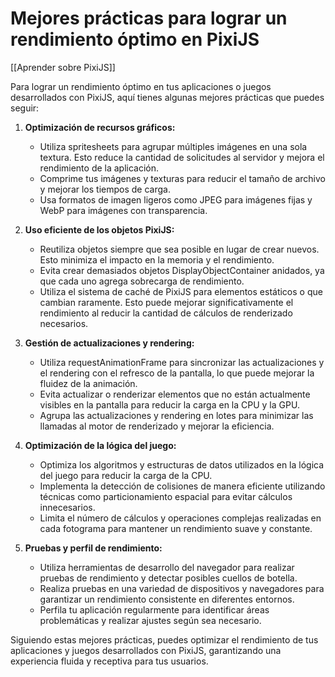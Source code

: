 # Mejores prácticas para lograr un rendimiento óptimo en PixiJS

[[Aprender sobre PixiJS]]

Para lograr un rendimiento óptimo en tus aplicaciones o juegos desarrollados con PixiJS, aquí tienes algunas mejores prácticas que puedes seguir:

1. **Optimización de recursos gráficos:**
   - Utiliza spritesheets para agrupar múltiples imágenes en una sola textura. Esto reduce la cantidad de solicitudes al servidor y mejora el rendimiento de la aplicación.
   - Comprime tus imágenes y texturas para reducir el tamaño de archivo y mejorar los tiempos de carga.
   - Usa formatos de imagen ligeros como JPEG para imágenes fijas y WebP para imágenes con transparencia.

2. **Uso eficiente de los objetos PixiJS:**
   - Reutiliza objetos siempre que sea posible en lugar de crear nuevos. Esto minimiza el impacto en la memoria y el rendimiento.
   - Evita crear demasiados objetos DisplayObjectContainer anidados, ya que cada uno agrega sobrecarga de rendimiento.
   - Utiliza el sistema de caché de PixiJS para elementos estáticos o que cambian raramente. Esto puede mejorar significativamente el rendimiento al reducir la cantidad de cálculos de renderizado necesarios.

3. **Gestión de actualizaciones y rendering:**
   - Utiliza requestAnimationFrame para sincronizar las actualizaciones y el rendering con el refresco de la pantalla, lo que puede mejorar la fluidez de la animación.
   - Evita actualizar o renderizar elementos que no están actualmente visibles en la pantalla para reducir la carga en la CPU y la GPU.
   - Agrupa las actualizaciones y rendering en lotes para minimizar las llamadas al motor de renderizado y mejorar la eficiencia.

4. **Optimización de la lógica del juego:**
   - Optimiza los algoritmos y estructuras de datos utilizados en la lógica del juego para reducir la carga de la CPU.
   - Implementa la detección de colisiones de manera eficiente utilizando técnicas como particionamiento espacial para evitar cálculos innecesarios.
   - Limita el número de cálculos y operaciones complejas realizadas en cada fotograma para mantener un rendimiento suave y constante.

5. **Pruebas y perfil de rendimiento:**
   - Utiliza herramientas de desarrollo del navegador para realizar pruebas de rendimiento y detectar posibles cuellos de botella.
   - Realiza pruebas en una variedad de dispositivos y navegadores para garantizar un rendimiento consistente en diferentes entornos.
   - Perfila tu aplicación regularmente para identificar áreas problemáticas y realizar ajustes según sea necesario.

Siguiendo estas mejores prácticas, puedes optimizar el rendimiento de tus aplicaciones y juegos desarrollados con PixiJS, garantizando una experiencia fluida y receptiva para tus usuarios.